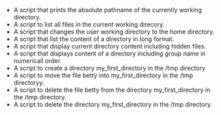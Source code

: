 * A script that prints the absolute pathname of the currently working directory.
* A script to list all files in the current working direcory.
* A script that changes the user working directory to the home directory.
* A script that list the content of a directory in long format.
* A script that display current directory content including hidden files.
* A script that displays content of a directory including group name in numericall order.
* A script to create a directory my_first_directory in the /tmp directory
* A script to move the file betty into my_first_directory in the /tmp directoryy.
* A script to delete the file betty from the directory my_first_directory in the /tmp directory.
* A script to delete the directory my_first_directory in the /tmp directory.
